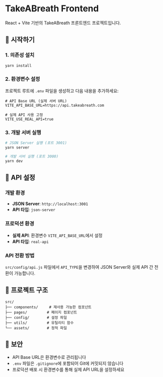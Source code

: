 # TakeABreath Frontend

React + Vite 기반의 TakeABreath 프론트엔드 프로젝트입니다.

## 🚀 시작하기

### 1. 의존성 설치

```bash
yarn install
```

### 2. 환경변수 설정

프로젝트 루트에 `.env` 파일을 생성하고 다음 내용을 추가하세요:

```env
# API Base URL (실제 서버 URL)
VITE_API_BASE_URL=https://api.takeabreath.com

# 실제 API 사용 고정
VITE_USE_REAL_API=true
```

### 3. 개발 서버 실행

```bash
# JSON Server 실행 (포트 3001)
yarn server

# 개발 서버 실행 (포트 3000)
yarn dev
```

## 🔧 API 설정

### 개발 환경

- **JSON Server**: `http://localhost:3001`
- **API 타입**: `json-server`

### 프로덕션 환경

- **실제 API**: 환경변수 `VITE_API_BASE_URL`에서 설정
- **API 타입**: `real-api`

### API 전환 방법

`src/config/api.js` 파일에서 `API_TYPE`을 변경하여 JSON Server와 실제 API 간 전환이 가능합니다.

## 📁 프로젝트 구조

```
src/
├── components/     # 재사용 가능한 컴포넌트
├── pages/         # 페이지 컴포넌트
├── config/        # 설정 파일
├── utils/         # 유틸리티 함수
└── assets/        # 정적 파일
```

## 🔐 보안

- API Base URL은 환경변수로 관리됩니다
- `.env` 파일은 `.gitignore`에 포함되어 Git에 커밋되지 않습니다
- 프로덕션 배포 시 환경변수를 통해 실제 API URL을 설정하세요

